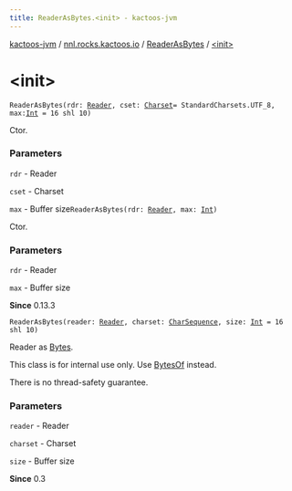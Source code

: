 ```yaml
---
title: ReaderAsBytes.<init> - kactoos-jvm
---
```


[kactoos-jvm](../../index.html) / [nnl.rocks.kactoos.io](../index.html) / [ReaderAsBytes](index.html) / [&lt;init&gt;](./-init-.html)

# &lt;init&gt;

`ReaderAsBytes(rdr: `[`Reader`](http://docs.oracle.com/javase/8/docs/api/java/io/Reader.html)`, cset: `[`Charset`](http://docs.oracle.com/javase/8/docs/api/java/nio/charset/Charset.html)` = StandardCharsets.UTF_8, max: `[`Int`](https://kotlinlang.org/api/latest/jvm/stdlib/kotlin/-int/index.html)` = 16 shl 10)`

Ctor.

### Parameters

`rdr` - Reader

`cset` - Charset

`max` - Buffer size`ReaderAsBytes(rdr: `[`Reader`](http://docs.oracle.com/javase/8/docs/api/java/io/Reader.html)`, max: `[`Int`](https://kotlinlang.org/api/latest/jvm/stdlib/kotlin/-int/index.html)`)`

Ctor.

### Parameters

`rdr` - Reader

`max` - Buffer size

**Since**
0.13.3

`ReaderAsBytes(reader: `[`Reader`](http://docs.oracle.com/javase/8/docs/api/java/io/Reader.html)`, charset: `[`CharSequence`](https://kotlinlang.org/api/latest/jvm/stdlib/kotlin/-char-sequence/index.html)`, size: `[`Int`](https://kotlinlang.org/api/latest/jvm/stdlib/kotlin/-int/index.html)` = 16 shl 10)`

Reader as [Bytes](../../nnl.rocks.kactoos/-bytes/index.html).

This class is for internal use only. Use [BytesOf](../-bytes-of/index.html) instead.

There is no thread-safety guarantee.

### Parameters

`reader` - Reader

`charset` - Charset

`size` - Buffer size

**Since**
0.3

